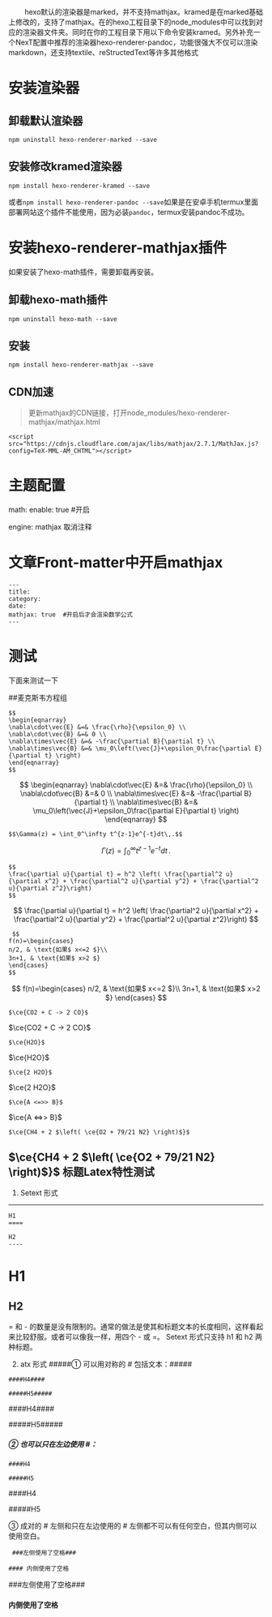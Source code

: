 &emsp;&emsp; hexo默认的渲染器是marked，并不支持mathjax。kramed是在marked基础上修改的，支持了mathjax。在的hexo工程目录下的node_modules中可以找到对应的渲染器文件夹。同时在你的工程目录下用以下命令安装kramed。另外补充一个NexT配置中推荐的渲染器hexo-renderer-pandoc，功能很强大不仅可以渲染markdown，还支持textile、reStructedText等许多其他格式
# 安装渲染器
## 卸载默认渲染器
```
npm uninstall hexo-renderer-marked --save
```
## 安装修改kramed渲染器
```
npm install hexo-renderer-kramed --save
```
或者`npm install hexo-renderer-pandoc --save`如果是在安卓手机termux里面部署网站这个插件不能使用，因为必装`pandoc`，termux安装pandoc不成功。

# 安装**hexo-renderer-mathjax**插件

如果安装了hexo-math插件，需要卸载再安装。
## 卸载hexo-math插件
```
npm uninstall hexo-math --save
```
## 安装
```
npm install hexo-renderer-mathjax --save
```
## CDN加速

>更新mathjax的CDN链接，打开node_modules/hexo-renderer-mathjax/mathjax.html

```
<script src="https://cdnjs.cloudflare.com/ajax/libs/mathjax/2.7.1/MathJax.js?config=TeX-MML-AM_CHTML"></script>
```


# 主题配置

math:
  enable: true #开启

  engine: mathjax 取消注释

# 文章Front-matter中开启mathjax
```
---
title: 
category:
date: 
mathjax: true  #开启后才会渲染数学公式
---
```
<escape><!-- more --></escape>

# 测试

下面来测试一下

##麦克斯韦方程组
```
$$
\begin{eqnarray}
\nabla\cdot\vec{E} &=& \frac{\rho}{\epsilon_0} \\
\nabla\cdot\vec{B} &=& 0 \\
\nabla\times\vec{E} &=& -\frac{\partial B}{\partial t} \\
\nabla\times\vec{B} &=& \mu_0\left(\vec{J}+\epsilon_0\frac{\partial E}{\partial t} \right)
\end{eqnarray}
$$
```

$$
\begin{eqnarray}
\nabla\cdot\vec{E} &=& \frac{\rho}{\epsilon_0} \\
\nabla\cdot\vec{B} &=& 0 \\
\nabla\times\vec{E} &=& -\frac{\partial B}{\partial t} \\
\nabla\times\vec{B} &=& \mu_0\left(\vec{J}+\epsilon_0\frac{\partial E}{\partial t} \right)
\end{eqnarray}
$$

```
$$\Gamma(z) = \int_0^\infty t^{z-1}e^{-t}dt\,.$$
```
$$\Gamma(z) = \int_0^\infty t^{z-1}e^{-t}dt\,.$$

```
$$
\frac{\partial u}{\partial t} = h^2 \left( \frac{\partial^2 u}{\partial x^2} + \frac{\partial^2 u}{\partial y^2} + \frac{\partial^2 u}{\partial z^2}\right)
$$
```

$$
\frac{\partial u}{\partial t} = h^2 \left( \frac{\partial^2 u}{\partial x^2} + \frac{\partial^2 u}{\partial y^2} + \frac{\partial^2 u}{\partial z^2}\right)
$$

```
 $$ 
f(n)=\begin{cases}
n/2, & \text{如果$ x<=2 $}\\
3n+1, & \text{如果$ x>2 $}
\end{cases}
$$
```

 $$ 
f(n)=\begin{cases}
n/2, & \text{如果$ x<=2 $}\\
3n+1, & \text{如果$ x>2 $}
\end{cases}
$$
```
$\ce{CO2 + C -> 2 CO}$
```
$\ce{CO2 + C -> 2 CO}$

```
$\ce{H2O}$
```
$\ce{H2O}$
```
$\ce{2 H2O}$
```
$\ce{2 H2O}$
```
$\ce{A <=>> B}$
```
$\ce{A <=>> B}$
```
$\ce{CH4 + 2 $\left( \ce{O2 + 79/21 N2} \right)$}$
```
$\ce{CH4 + 2 $\left( \ce{O2 + 79/21 N2} \right)$}$
标题Latex特性测试
----
1. Setext 形式
----
```
H1
====

H2
----
```
H1
====

H2
----

= 和 - 的数量是没有限制的。通常的做法是使其和标题文本的长度相同，这样看起来比较舒服。或者可以像我一样，用四个 - 或 =。
Setext 形式只支持 h1 和 h2 两种标题。

2. atx 形式
 #####① 可以用对称的 # 包括文本：#####
```
####H4####

#####H5#####
```
####H4####

#####H5#####


##### ② 也可以只在左边使用 #：
```
####H4

#####H5
```
####H4

#####H5


③ 成对的 # 左侧和只在左边使用的 # 左侧都不可以有任何空白，但其内侧可以使用空白。
```
 ###左侧使用了空格###

#### 内侧使用了空格
```
 ###左侧使用了空格###

#### 内侧使用了空格
